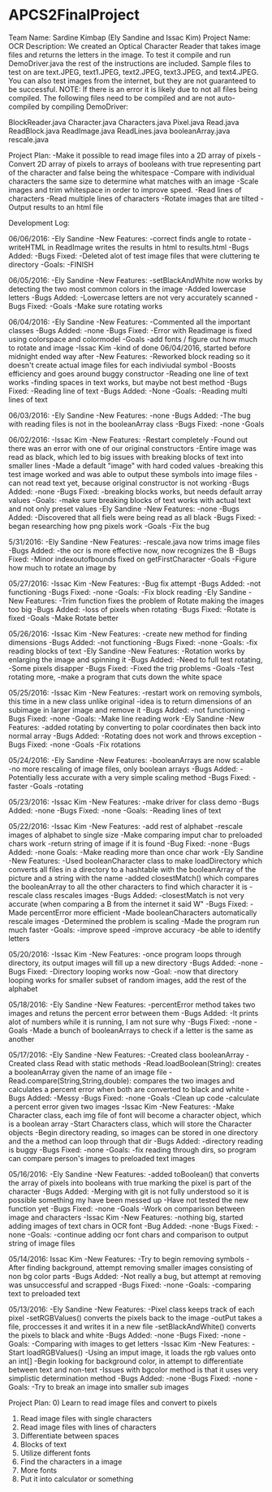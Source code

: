 # APCS2FinalProject
Team Name: Sardine Kimbap (Ely Sandine and Issac Kim)
Project Name: OCR
Description: We created an Optical Character Reader that takes image files and returns the letters in the image. To test it compile and run DemoDriver.java the rest of the instructions are included. Sample files to test on are text.JPEG, text1.JPEG, text2.JPEG, text3.JPEG, and text4.JPEG. You can also test images from the internet, but they are not guaranteed to be successful.
NOTE: If there is an error it is likely due to not all files being compiled. The following files need to be compiled and are not auto-compiled by compiling DemoDriver:

BlockReader.java
Character.java
Characters.java
Pixel.java
Read.java
ReadBlock.java
ReadImage.java
ReadLines.java
booleanArray.java
rescale.java

Project Plan:
-Make it possible to read image files into a 2D array of pixels
-Convert 2D array of pixels to arrays of booleans with true representing part of the character and false being the whitespace
-Compare with individual characters the same size to determine what matches with an image
-Scale images and trim whitespace in order to improve speed.
-Read lines of characters
-Read multiple lines of characters
-Rotate images that are tilted
-Output results to an html file


Development Log:

06/06/2016:
-Ely Sandine
-New Features:
-correct finds angle to rotate
-writeHTML in ReadImage writes the results in html to results.html
-Bugs Added:
-Bugs Fixed:
-Deleted alot of test image files that were cluttering te directory
-Goals:
-FINISH

06/05/2016:
-Ely Sandine
-New Features:
-setBlackAndWhite now works by detecting the two most common colors in the image
-Added lowercase letters
-Bugs Added:
-Lowercase letters are not very accurately scanned
-Bugs Fixed:
-Goals
-Make sure rotating works


06/04/2016:
-Ely Sandine
-New Features:
-Commented all the important classes
-Bugs Added:
-none
-Bugs Fixed:
-Error with Readimage is fixed using colorspace and colormodel
-Goals
-add fonts / figure out how much to rotate and image
-Issac Kim
-kind of done 06/04/2016, started before midnight ended way after
-New Features:
-Reworked block reading so it doesn't create actual image files for each indiviudal symbol
-Boosts efficiency and goes around buggy constructor
-Reading one line of text works
-finding spaces in text works, but maybe not best method
-Bugs Fixed:
-Reading line of text
-Bugs Added:
-None
-Goals:
-Reading multi lines of text


06/03/2016:
-Ely Sandine
-New Features:
-none
-Bugs Added:
-The bug with reading files is not in the booleanArray class
-Bugs Fixed:
-none
-Goals

06/02/2016:
-Issac Kim
-New Features:
-Restart completely
-Found out there was an error with one of our original constructors
-Entire image was read as black, which led to big issues with breaking blocks of text into smaller lines
-Made a default "image" with hard coded values
-breaking this test image worked and was able to output these symbols into image files
-can not read text yet, because original constructor is not working
-Bugs Added: 
-none
-Bugs Fixed:
-breaking blocks works, but needs default array values
-Goals:
-make sure breaking blocks of text works with actual text and not only preset values
-Ely Sandine
-New Features:
-none
-Bugs Added:
-Discovered that all fiels were being read as all black
-Bugs Fixed:
-began researching how png pixels work
-Goals
-Fix the bug


5/31/2016:
-Ely Sandine
-New Features:
-rescale.java now trims image files
-Bugs Added:
-the ocr is more effective now, now recognizes the B
-Bugs Fixed:
-Minor indexoutofbounds fixed on getFirstCharacter
-Goals
-Figure how much to rotate an image by

05/27/2016:
-Issac Kim
-New Features:
-Bug fix attempt
-Bugs Added:
-not functioning
-Bugs Fixed:
-none
-Goals:
-Fix block reading
-Ely Sandine
-New Features:
-Trim function fixes the problem of Rotate making the images too big
-Bugs Added:
-loss of pixels when rotating
-Bugs Fixed:
-Rotate is fixed
-Goals
-Make Rotate better

05/26/2016:
-Issac Kim
-New Features:
-create new method for finding dimensions
-Bugs Added:
-not functioning
-Bugs Fixed:
-none
-Goals:
-fix reading blocks of text
-Ely Sandine
-New Features:
-Rotation works by enlarging the image and spinning it
-Bugs Added:
-Need to full test rotating,
-Some pixels disapper
-Bugs Fixed:
-Fixed the trig problems
-Goals
-Test rotating more,
-make a program that cuts down the white space

05/25/2016:
-Issac Kim
-New Features:
-restart work on removing symbols, this time in a new class unlike original
-idea is to return dimensions of an subimage in larger image and remove it
-Bugs Added:
-not functioning
-Bugs Fixed:
-none
-Goals:
-Make line reading work
-Ely Sandine
-New Features:
-added rotating by converting to polar coordinates then back into normal array
-Bugs Added:
-Rotating does not work and throws exception
-Bugs Fixed:
-none
-Goals
-Fix rotations

05/24/2016:
-Ely Sandine
-New Features:
-booleanArrays are now scalable
-no more rescaling of image files, only boolean arrays
-Bugs Added:
-Potentially less accurate with a very simple scaling method
-Bugs Fixed:
-faster
-Goals
-rotating

05/23/2016:
-Issac Kim
-New Features:
-make driver for class demo
-Bugs Added:
-none
-Bugs Fixed:
-none
-Goals:
-Reading lines of text

05/22/2016:
-Issac Kim 
-New Features:
-add rest of alphabet
-rescale images of alphabet to single size
-Make comparing imput char to preloaded chars work
-return string of image if it is found
-Bug Fixed:
-none
-Bugs Added:
-none
Goals:
-Make reading more than once char work
-Ely Sandine
-New Features:
-Used booleanCharacter class to make loadDirectory which converts all files in a directory to a hashtable with the booleanArray of the picture and a string with the name
-added closestMatch() which compares the booleanArray to all the other characters to find which character it is
-rescale class rescales images
-Bugs Added:
-closestMatch is not very accurate (when comparing a B from the internet it said W"
-Bugs Fixed:
-Made percentError more efficient
-Made booleanCharacters automatically rescale images
-Determined the problem is scaling
-Made the program run much faster
-Goals:
-improve speed
-improve accuracy
-be able to identify letters

05/20/2016:
-Issac Kim
-New Features:
-once program loops through directory, its output images will fill up a new directory
-Bugs Added: 
-none
-Bugs Fixed:
-Directory looping works now
-Goal:
-now that directory looping works for smaller subset of random images, add the rest of the alphabet

05/18/2016:
-Ely Sandine
-New Features:
-percentError method takes two images and retuns the percent error between them
-Bugs Added:
-It prints alot of numbers while it is running, I am not sure why
-Bugs Fixed:
-none
-Goals
-Made a bunch of booleanArrays to check if a letter is the same as another

05/17/2016:
-Ely Sandine
-New Features:
-Created class booleanArray
-Created class Read with static methods
-Read.loadBoolean(String): creates a booleanArray given the name of an image file
-Read.compare(String,String,double): compares the two images and calculates a percent error when both are converted to black and white
-Bugs Added:
-Messy
-Bugs Fixed:
-none
-Goals
-Clean up code
-calculate a percent error given two images
-Issac Kim
-New Features:
-Make Character class, each img file of font will become a character object, which is a boolean array
-Start Characters class, which will store the Character objects
-Begin directory reading, so images can be stored in one directory and the a method can loop through that dir
-Bugs Added:
-directory reading is buggy
-Bugs Fixed:
-none
-Goals:
-fix reading through dirs, so program can compare person's images to preloaded text images

05/16/2016:
-Ely Sandine
-New Features:
-added toBoolean() that converts the array of pixels into booleans with true marking the pixel is part of the character
-Bugs Added:
-Merging with git is not fully understood so it is possible something my have been messed up
-Have not tested the new function yet
-Bugs Fixed:
-none
-Goals
-Work on comparison between image and characters
-Issac Kim
-New Features:
-nothing big, started adding images of text chars in OCR font
-Bug Added:
-none
-Bugs Fixed:
-none
-Goals:
-continue adding ocr font chars and comparison to output string of image files

05/14/2016:
Issac Kim
-New Features:
-Try to begin removing symbols
-After finding background, attempt removing smaller images consisting of non bg color parts
-Bugs Added:
-Not really a bug, but attempt at removing was unsuccessful and scrapped
-Bugs Fixed:
-none
-Goals:
-comparing text to preloaded text

05/13/2016:
-Ely Sandine
-New Features:
-Pixel class keeps track of each pixel
-setRGBValues() converts the pixels back to the image
-outPut takes a file, proccesses it and writes it in a new file
-setBlackAndWhite() converts the pixels to black and white
-Bugs Added:
-none
-Bugs Fixed:
-none
-Goals:
-Comparing with images to get letters
-Issac Kim
-New Features:
-Start loadRGBValues()
-Using an imput image, it loads the rgb values onto an int[]
-Begin looking for background color, in attempt to differentiate between text and non-text
-Issues with bgcolor method is that it uses very simplistic determination method
-Bugs Added:
-none
-Bugs Fixed:
-none
-Goals:
-Try to break an image into smaller sub images

Project Plan:
0) Learn to read image files and convert to pixels
1) Read image files with single characters
2) Read image files with lines of characters
3) Differentiate between spaces
4) Blocks of text
5) Utilize different fonts
6) Find the characters in a image
7) More fonts
8) Put it into calculator or something